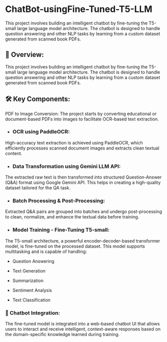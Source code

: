 # ChatBot-usingFine-Tuned-T5-LLM
This project involves building an intelligent chatbot by fine-tuning the T5-small large language model architecture. The chatbot is designed to handle question answering and other NLP tasks by learning from a custom dataset generated from scanned book PDFs.
## 🧠 Overview:
This project involves building an intelligent chatbot by fine-tuning the T5-small large language model architecture. The chatbot is designed to handle question answering and other NLP tasks by learning from a custom dataset generated from scanned book PDFs.

## 🛠️ Key Components:
PDF to Image Conversion:
The project starts by converting educational or document-based PDFs into images to facilitate OCR-based text extraction.

- ### OCR using PaddleOCR:
High-accuracy text extraction is achieved using PaddleOCR, which efficiently processes scanned document images and extracts clean textual content.

- ### Data Transformation using Gemini LLM API:
The extracted raw text is then transformed into structured Question-Answer (Q&A) format using Google Gemini API. This helps in creating a high-quality dataset tailored for the QA task.

- ### Batch Processing & Post-Processing:
Extracted Q&A pairs are grouped into batches and undergo post-processing to clean, normalize, and enhance the textual data before training.

- ### Model Training - Fine-Tuning T5-small:
The T5-small architecture, a powerful encoder-decoder-based transformer model, is fine-tuned on the processed dataset. This model supports multitasking and is capable of handling:

- Question Answering

- Text Generation

- Summarization

- Sentiment Analysis

- Text Classification

### 🤖 Chatbot Integration:
The fine-tuned model is integrated into a web-based chatbot UI that allows users to interact and receive intelligent, context-aware responses based on the domain-specific knowledge learned during training.

